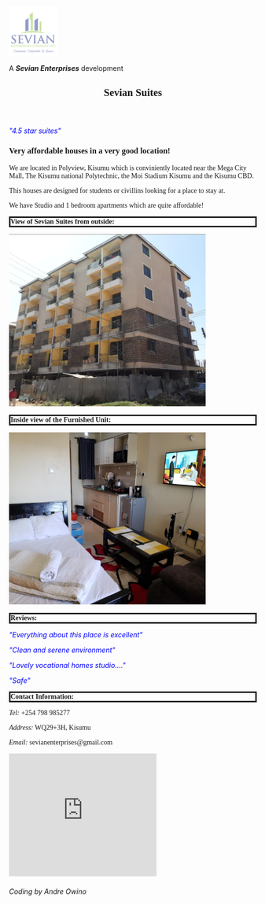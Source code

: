 <!DOCTYPE html>

<html>

<head>
<title>Sevian Suites Homepage</title>
<meta name="description" content="Sevian Suites are affordable houses located in Kisumu. They are designed for students or civilians looking for a house.">
<style>
p.solid {border-style: solid;}
body {
  background-image: url("Kisumu skyline.jpg");
}

.center {
  text-align: center;
}

* {
  box-sizing: border-box;
}

header {
  padding: 30px;
  text-align: center;
  font-size: 35px;
  color: black;
}

</style> 
</head>

<body>

<section>
<img src="Sevian logo.png" width="100" height="100" alt="Sevian Enterprises Logo">
<p>A <b><i>Sevian Enterprises</i></b> development</p>
</section>

<section>
<div class="center">
<header>
<h2 style="font-family:calibri;">Sevian Suites</h2>
</header>
<p style="color: blue;"><i>"4.5 star suites"</i></p>
</section>

<section>
<h3 style="font-family:calibri;">Very affordable houses in a very good location!</h3>
<p style="font-family:calibri;">We are located in Polyview, Kisumu which is conviniently located near the Mega City Mall, The Kisumu national Polytechnic, the Moi Stadium Kisumu and the Kisumu CBD.</p>
<p style="font-family:calibri;">This houses are designed for students or civillins looking for a place to stay at.</p>
<p style="font-family:calibri;">We have Studio and 1 bedroom apartments which are quite affordable!</p>
</section>

<section>
<p style="font-family:calibri;" class="solid"><b>View of Sevian Suites from outside:</b></p>
<img src="Sevian picture.png" width="400" height="350" alt="View of Sevian Suites from Outside">
<p style="font-family:calibri;" class="solid"><b>Inside view of the Furnished Unit:</b></p>
<img src="Sevian picture 2.png" width="400" height="350" alt="Inside view of the Furnished Unit:">
</section>

<section>
<p style="font-family:calibri;" class="solid"><b>Reviews:</b></p>
<p style="color: blue;"><i>"Everything about this place is excellent"</i></p>
<p style="color: blue;"><i>"Clean and serene environment"</i><p>
<p style="color: blue;"><i>"Lovely vocational homes studio...."</i></p>
<p style="color: blue;"><i>"Safe"</i></p>
</section>

<section>
<p style="font-family:calibri;" class="solid"><b>Contact Information:</b></h4>
</div>
<p style="font-family:calibri;"><i>Tel:</i> +254 798 985277</tel>
<p style="font-family:calibri;"><i>Address:</i> WQ29+3H, Kisumu<p/>
<p style="font-family:calibri;"><i>Email:</i> sevianenterprises@gmail.com</p>
</section>

<section>
<iframe src="https://www.google.com/maps/embed?pb=!1m14!1m8!1m3!1d15959.249068139521!2d34.7688868!3d-0.0998062!3m2!1i1024!2i768!4f13.1!3m3!1m2!1s0x182aa5db39b129eb%3A0x8554d7d44a218703!2sSevian%20Suites%20Kisumu!5e0!3m2!1sen!2ske!4v1722860127606!5m2!1sen!2ske" width="300" height="250" style="border:0;" allowfullscreen="" loading="lazy" referrerpolicy="no-referrer-when-downgrade"></iframe>
</section>

<h6>Coding by Andre Owino</h6>

</body>
</html>
